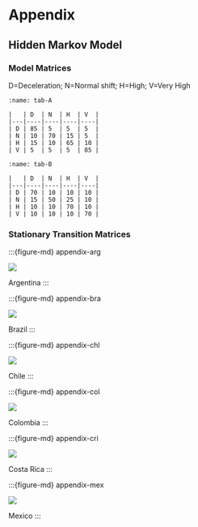# Appendix

## Hidden Markov Model

### Model Matrices

D=Deceleration; N=Normal shift; H=High; V=Very High
```{table} State transition model, A (%)
:name: tab-A

|   | D  | N  | H  | V  |
|---|----|----|----|----|
| D | 85 | 5  | 5  | 5  |
| N | 10 | 70 | 15 | 5  |
| H | 15 | 10 | 65 | 10 |
| V | 5  | 5  | 5  | 85 |
```

```{table} Observation model, B (%)
:name: tab-B

|   | D  | N  | H  | V  |
|---|----|----|----|----|
| D | 70 | 10 | 10 | 10 |
| N | 15 | 50 | 25 | 10 |
| H | 10 | 10 | 70 | 10 |
| V | 10 | 10 | 10 | 70 |
```


### Stationary Transition Matrices
:::{figure-md} appendix-arg

<img src='./figures/hmm_arg.png'>

Argentina
:::

:::{figure-md} appendix-bra

<img src='./figures/hmm_bra.png'>

Brazil
:::

:::{figure-md} appendix-chl

<img src='./figures/hmm_chl.png'>

Chile
:::

:::{figure-md} appendix-col

<img src='./figures/hmm_col.png'>

Colombia
:::

:::{figure-md} appendix-cri

<img src='./figures/hmm_cri.png'>

Costa Rica
:::

:::{figure-md} appendix-mex

<img src='./figures/hmm_mex.png'>

Mexico
:::

